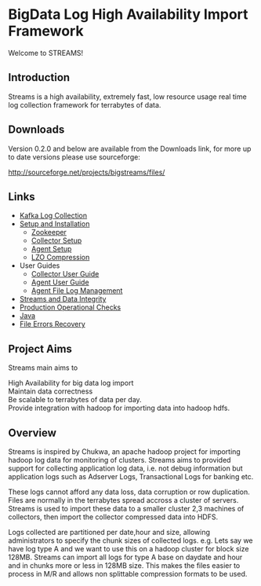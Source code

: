 
# BigData Log High Availability Import Framework

Welcome to STREAMS!

## Introduction

Streams is a high availability, extremely fast, low resource usage real time log collection framework for terrabytes of data.

## Downloads

Version 0.2.0 and below are available from the Downloads link, for more up to date versions please use sourceforge:

http://sourceforge.net/projects/bigstreams/files/

## Links

  * [Kafka Log Collection](https://github.com/gerritjvv/bigstreams/wiki/KafkaToHadoopImport.wiki)
  * [Setup and Installation](https://github.com/gerritjvv/bigstreams/wiki/StreamsSetupAndInstallation.wiki)
    * [Zookeeper](https://github.com/gerritjvv/bigstreams/wiki/zookeeperInstallationGuide.wiki)
    * [Collector Setup](https://github.com/gerritjvv/bigstreams/wiki/CollectorSetupAndInstallationGuide.wiki)
    * [Agent Setup](https://github.com/gerritjvv/bigstreams/wiki/AgentSetupAndinstallationGuide.wiki)
    * [LZO Compression](https://github.com/gerritjvv/bigstreams/wiki/StreamsAndLzoCompression.wiki)
  * User Guides
    * [Collector User Guide](https://github.com/gerritjvv/bigstreams/wiki/CollectorUserGuide.wiki)
    * [Agent User Guide](https://github.com/gerritjvv/bigstreams/wiki/AgentUserGuide.wiki)
    * [Agent File Log Management](https://github.com/gerritjvv/bigstreams/wiki/AgentFileLogActionManagement.wiki)
  * [Streams and Data Integrity](https://github.com/gerritjvv/bigstreams/wiki/StreamsAndDataIntegrity.wiki)
  * [Production Operational Checks](https://github.com/gerritjvv/bigstreams/wiki/NagiosProductionOperationalChecks.wiki)
  * [Java](https://github.com/gerritjvv/bigstreams/wiki/RecommendedJVMVersion.wiki)
  * [File Errors Recovery](https://github.com/gerritjvv/bigstreams/wiki/RecoverLzoCorruptFiles.wiki)

## Project Aims

Streams main aims to

High Availability for big data log import  
Maintain data correctness  
Be scalable to terrabytes of data per day.  
Provide integration with hadoop for importing data into hadoop hdfs.  

## Overview

Streams is inspired by Chukwa, an apache hadoop project for importing hadoop log data for monitoring of clusters. Streams aims to provided support for collecting application log data, i.e. not debug information but application logs such as Adserver Logs, Transactional Logs for banking etc.  
 
These logs cannot afford any data loss, data corruption or row duplication. Files are normally in the terrabytes spread accross a cluster of servers. Streams is used to import these data to a smaller cluster 2,3 machines of collectors, then import the collector compressed data into HDFS.  

Logs collected are partitioned per date,hour and size, allowing administrators to specify the chunk sizes of collected logs. e.g. Lets say we have log type A and we want to use this on a hadoop cluster for block size 128MB. Streams can import all logs for type A base on daydate and hour and in chunks more or less in 128MB size. This makes the files easier to process in M/R and allows non splittable compression formats to be used.  


